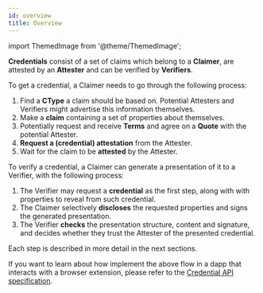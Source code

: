 ```yaml
---
id: overview
title: Overview
---
```

import ThemedImage from '@theme/ThemedImage';

**Credentials** consist of a set of claims which belong to a **Claimer**, are attested by an **Attester** and can be verified by **Verifiers**.

<center>
<ThemedImage
  alt="Credential Overview Diagram"
  sources={{
    light: '/img/concepts/credentials/overview.png',
    dark: '/img/concepts/credentials/overview_dark.png'
  }}
/>
</center>

To get a credential, a Claimer needs to go through the following process:

1. Find a **CType** a claim should be based on. Potential Attesters and Verifiers might advertise this information themselves.
2. Make a **claim** containing a set of properties about themselves.
3. Potentially request and receive **Terms** and agree on a **Quote** with the potential Attester.
4. **Request a (credential) attestation** from the Attester.
5. Wait for the claim to be **attested** by the Attester.

To verify a credential, a Claimer can generate a presentation of it to a Verifier, with the following process:

1. The Verifier may request a **credential** as the first step, along with with properties to reveal from such credential.
2. The Claimer selectively **discloses** the requested properties and signs the generated presentation.
3. The Verifier **checks** the presentation structure, content and signature, and decides whether they trust the Attester of the presented credential.

Each step is described in more detail in the next sections.

If you want to learn about how implement the above flow in a dapp that interacts with a browser extension, please refer to the [Credential API specification](https://github.com/KILTprotocol/credential-api/blob/master/readme.md).
